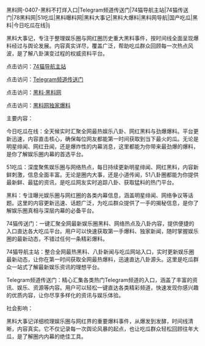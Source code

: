 #
黑料网-0407-黑料不打烊入口|Telegram频道传送门|74猫导航主站|74猫传送门|78黑料网|51吃瓜|黑料曝料网|黑料大事记|黑料大爆料|黑料网导航|国产吃瓜|黑料|今日吃瓜在线|lj

黑料大事记，专注于整理娱乐圈与网红圈历史重大黑料事件，按时间线全面呈现爆料经过与舆论发展。内容真实详尽，覆盖广泛，帮助吃瓜群众回顾每一次热点风波，是了解八卦演变过程的权威资料平台。


点击访问：<a href="https://74mao.com/">74猫导航主站</a>

点击访问：<a href="https://74mao.com/">Telegram频道传送门</a>

点击访问：<a href="https://fge-7ja.pages.dev/">黑料·黑料网</a>

点击访问：<a href="https://sdfsh.pages.dev/">黑料网独家爆料</a>


主要内容：

今日吃瓜在线：全天候实时汇聚全网最热娱乐八卦、网红黑料与劲爆爆料。平台更新迅速，内容直击核心，确保每位网友都能第一时间获取到当下最火的瓜。无论是明星绯闻、网红丑闻，还是爆炸性的内幕消息，这里都能为你带来最劲爆的爆料，是你了解娱乐圈内幕的首选平台。

51吃瓜：深度聚焦娱乐圈与网络热点，每日持续更新明星绯闻、网红黑料，内容新鲜刺激，信息全面丰富。无论是圈内大事，还是小道传闻，51八卦圈都能为你提供最新鲜、最猛的资讯，是吃瓜网友实时追踪八卦、获取猛料的热门平台。

黑料：专注曝光娱乐圈与网红圈的各类内幕信息，涵盖明星绯闻、网络争议等话题。这里的内容更新迅速、话题广泛，为吃瓜群众提供了一手的揭秘信息，是你了解娱乐圈真相与深层内幕的必备平台。

74猫传送门：一键汇聚全网最新娱乐圈黑料、网络热点及八卦内容，提供便捷的入口直达各大吃瓜平台。用户可以快速获取第一手爆料、独家新闻，随时掌握娱乐圈的最新动态，不错过任何一条精彩爆料。

74猫导航主站：整合全网最热黑料、八卦新闻与吃瓜网站入口，实时更新娱乐圈最新动态，让你在第一时间获取全网最热爆料，迅速直达八卦源头。这里是吃瓜群众一站式了解最新娱乐资讯的理想平台。

Telegram频道传送门：精心汇集各类热门Telegram频道的入口，涵盖了丰富的资讯、娱乐、资源等内容。用户可以轻松一键直达各类精彩频道，快速发现你感兴趣的优质内容，让你尽享多样化的资讯与娱乐体验。

社会影响：

黑料大事记详细梳理娱乐圈与网红界的重要爆料事件，从爆发到发酵，时间线清晰，内容真实。它不仅记录每一次舆论风暴的起点，也让吃瓜群众轻松回顾往年大瓜，是了解圈内内幕的绝佳工具。

<span style="display:none;">[Canonical link](）</span>
